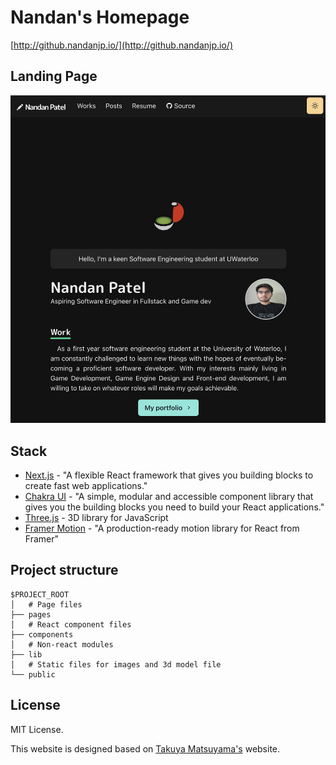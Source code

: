 # Nandan's Homepage

[http://github.nandanjp.io/](http://github.nandanjp.io/)

## Landing Page

![Landing Page](./doc/thumbnail-curr.png)

## Stack

- [Next.js](https://nextjs.org/) - "A flexible React framework that gives you building blocks to create fast web applications."
- [Chakra UI](https://chakra-ui.com/) - "A simple, modular and accessible component library that gives you the building blocks you need to build your React applications."
- [Three.js](https://threejs.org/) - 3D library for JavaScript
- [Framer Motion](https://www.framer.com/motion/) - "A production-ready motion library for React from Framer"

## Project structure

```
$PROJECT_ROOT
│   # Page files
├── pages
│   # React component files
├── components
│   # Non-react modules
├── lib
│   # Static files for images and 3d model file
└── public
```

## License

MIT License.

This website is designed based on [Takuya Matsuyama's](https://www.craftz.dog/) website.
